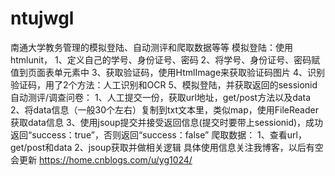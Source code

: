# ntujwgl
南通大学教务管理的模拟登陆、自动测评和爬取数据等等
模拟登陆：使用htmlunit，
  1、定义自己的学号、身份证号、密码
  2、将学号、身份证号、密码赋值到页面表单元素中
  3、获取验证码，使用HtmlImage来获取验证码图片
  4、识别验证码，用了2个方法：人工识别和OCR
  5、模拟登陆，并获取返回的sessionid
自动测评/调查问卷：
  1、人工提交一份，获取url地址，get/post方法以及data
  2、将data信息（一般30个左右）复制到txt文本里，类似map，使用FileReader获取data信息
  3、使用jsoup提交并接受返回信息(提交时要带上sessionid)，成功返回“success：true”，否则返回“success：false”
爬取数据：
  1、查看url，get/post和data
  2、jsoup获取并做相关逻辑
具体使用信息关注我博客，以后有空会更新
https://home.cnblogs.com/u/yg1024/
